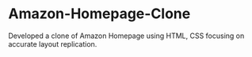 # Amazon-Homepage-Clone
 Developed a clone of Amazon Homepage using HTML, CSS focusing on accurate layout replication.
